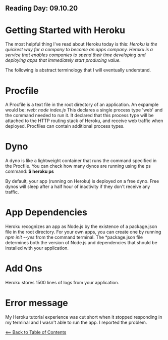 ## Reading Day: 09.10.20
# Getting Started with Heroku

The most helpful thing I've read about Heroku today is this: *Heroku is the quickest way for a company to become an apps company. Heroku is a service that enables companies to spend their time developing and deploying apps that immediately start producing value.*

The following is abstract terminology that I will eventually understand.

# Procfile
A Procfile is a text file in the root directory of an application. An expample would be: *web: node index.js* This declares a single process type 'web' and the command needed to run it. It declared that this process type will be attached to the HTTP routing stack of Heroku, and receive web traffic when deployed. Procfiles can contain additional process types.

# Dyno
A dyno is like a lightweight container that runs the command specified in the Procfile. You can check how many dynos are running using the ps command: **$ heroku ps**

By default, your app (running on Heroku) is deployed on a free dyno. Free dynos will sleep after a half hour of inactivity if they don't receive any traffic.

# App Dependencies
Heroku recognizes an app as Node.js by the existence of a package.json file in the root directory. For your own apps, you can create one by running *npm init --yes* from the command terminal. The *package.json file determines both the version of Node.js and dependencies that should be installed with your application.

# Add Ons
Heroku stores 1500 lines of logs from your application.

# Error message
My Heroku tutorial experience was cut short when it stopped responding in my terminal and I wasn't able to run the app. I reported the problem. 





[<== Back to Table of Contents](index.md)